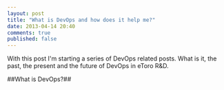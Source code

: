 ```yaml
---
layout: post
title: "What is DevOps and how does it help me?"
date: 2013-04-14 20:40
comments: true
published: false
---
```


With this post I'm starting a series of DevOps related posts. What is it, the past, the present and the future of DevOps in eToro R&D.

##What is DevOps?##
